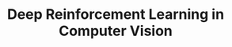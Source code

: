 ---
title: Deep Reinforcement Learning in Computer Vision
content_type: depth_estimaiton
layout: cat_listing
---